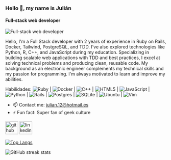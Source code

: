 ### Hello 👋, my name is Julián
#### Full-stack web developer
![Full-stack web developer](https://cdn.pixabay.com/photo/2015/11/10/08/31/banner-1036483_960_720.jpg)

Hello, I'm a Full Stack developer with 2 years of experience in Ruby on Rails, Docker, Tailwind, PostgreSQL, and TDD. I've also explored technologies like Python, R, C++, and JavaScript during my education. Specializing in building scalable web applications with TDD and best practices, I excel at solving technical problems and producing clean, reusable code. My background as an electronic engineer complements my technical skills and my passion for programming. I'm always motivated to learn and improve my abilities.

Habilidades: ![Ruby](https://img.shields.io/badge/ruby-%23CC342D.svg?style=for-the-badge&logo=ruby&logoColor=white) |  ![Docker](https://img.shields.io/badge/docker-%230db7ed.svg?style=for-the-badge&logo=docker&logoColor=white) | ![C++](https://img.shields.io/badge/c++-%2300599C.svg?style=for-the-badge&logo=c%2B%2B&logoColor=white) | ![HTML5](https://img.shields.io/badge/html5-%23E34F26.svg?style=for-the-badge&logo=html5&logoColor=white) | ![JavaScript](https://img.shields.io/badge/javascript-%23323330.svg?style=for-the-badge&logo=javascript&logoColor=%23F7DF1E) | ![Python](https://img.shields.io/badge/python-3670A0?style=for-the-badge&logo=python&logoColor=ffdd54) | ![Rails](https://img.shields.io/badge/rails-%23CC0000.svg?style=for-the-badge&logo=ruby-on-rails&logoColor=white) | ![Postgres](https://img.shields.io/badge/postgres-%23316192.svg?style=for-the-badge&logo=postgresql&logoColor=white) | ![SQLite](https://img.shields.io/badge/sqlite-%2307405e.svg?style=for-the-badge&logo=sqlite&logoColor=white) | ![Ubuntu](https://img.shields.io/badge/Ubuntu-E95420?style=for-the-badge&logo=ubuntu&logoColor=white) | ![Vim](https://img.shields.io/badge/VIM-%2311AB00.svg?style=for-the-badge&logo=vim&logoColor=white) 

- 📫 Contact me: julian.12@hotmail.es 
- ⚡ Fun fact: Super fan of geek culture 


[<img src='https://cdn.jsdelivr.net/npm/simple-icons@3.0.1/icons/github.svg' alt='github' height='40'>](https://github.com/Julianrodn)  [<img src='https://cdn.jsdelivr.net/npm/simple-icons@3.0.1/icons/linkedin.svg' alt='linkedin' height='40'>](https://www.linkedin.com/in/julianrodriguez-n//)  

[![Top Langs](https://github-readme-stats.vercel.app/api/top-langs/?username=Julianrodn)](https://github.com/anuraghazra/github-readme-stats)

![GitHub streak stats](https://streak-stats.demolab.com/?user=Julianrodn)  

